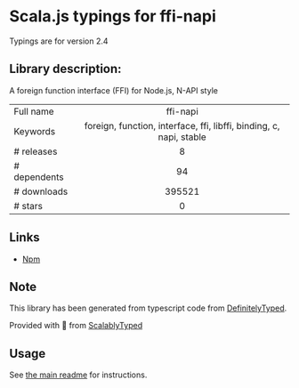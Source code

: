 
# Scala.js typings for ffi-napi

Typings are for version 2.4

## Library description:
A foreign function interface (FFI) for Node.js, N-API style

|                    |                 |
| ------------------ | :-------------: |
| Full name          | ffi-napi |
| Keywords           | foreign, function, interface, ffi, libffi, binding, c, napi, stable |
| # releases         | 8 |
| # dependents       | 94 |
| # downloads        | 395521 |
| # stars            | 0 |

## Links
- [Npm](https://www.npmjs.com/package/ffi-napi)
    


## Note
This library has been generated from typescript code from [DefinitelyTyped](https://definitelytyped.org).

Provided with :purple_heart: from [ScalablyTyped](https://github.com/oyvindberg/ScalablyTyped)

## Usage
See [the main readme](../../readme.md) for instructions.


